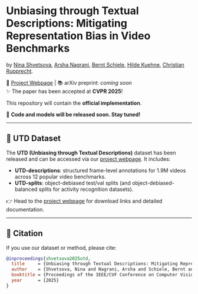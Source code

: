# Unbiasing through Textual Descriptions: Mitigating Representation Bias in Video Benchmarks
by [<ins>Nina Shvetsova</ins>](https://ninatu.github.io/), 
[<ins>Arsha Nagrani</ins>](https://a-nagrani.github.io/),
[<ins>Bernt Schiele</ins>](https://www.mpi-inf.mpg.de/departments/computer-vision-and-machine-learning/people/bernt-schiele),
[<ins>Hilde Kuehne</ins>](https://hildekuehne.github.io/),
[<ins>Christian Rupprecht</ins>](https://chrirupp.github.io/).

📄 [Project Webpage](https://utd-project.github.io) | 📚 arXiv preprint: *coming soon*  
✨ The paper has been accepted at **CVPR 2025**!

This repository will contain the **official implementation**.

🚧 **Code and models will be released soon. Stay tuned!**

---

## 📂 UTD Dataset

The **UTD (Unbiasing through Textual Descriptions)** dataset has been released and can be accessed via our [project webpage](https://utd-project.github.io). It includes:
- **UTD-descriptions**: structured frame-level annotations for 1.9M videos across 12 popular video benchmarks.
- **UTD-splits**: object-debiased test/val splits (and object-debiased-balanced splits for activity recognition datasets).

👉 Head to the [project webpage](https://utd-project.github.io) for download links and detailed documentation.

---

## 📌 Citation

If you use our dataset or method, please cite:

```bibtex
@inproceedings{shvetsova2025utd,
  title     = {Unbiasing through Textual Descriptions: Mitigating Representation Bias in Video Benchmarks},
  author    = {Shvetsova, Nina and Nagrani, Arsha and Schiele, Bernt and Kuehne, Hilde and Rupprecht, Christian},
  booktitle = {Proceedings of the IEEE/CVF Conference on Computer Vision and Pattern Recognition},
  year      = {2025}
}

